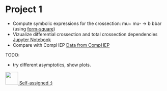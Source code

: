 Project 1
=========

* Compute symbolic expressions for the crossection: mu+ mu- → b bbar (using [form-square](https://github.com/vindex10/form-square))
* Vizualize differential crossection and total crossection dependencies [Jupyter Notebook](https://github.com/vindex10/rbpp-projects/tree/master/project1/visualize.ipynb)
* Compare with CompHEP [Data from CompHEP](https://github.com/vindex10/rbpp-projects/tree/master/project1/comphep_data)

TODO:

* try different asymptotics, show plots.

<a href="http://db-reproducibility.seas.harvard.edu/"><img width="40em" src="https://upload.wikimedia.org/wikipedia/commons/thumb/e/ea/Reproducible_icon.svg/600px-Reproducible_icon.svg.png" /> Self-assigned :)</a>
